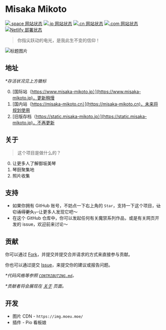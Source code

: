 # Misaka Mikoto

[![.space 网站状态](https://img.shields.io/website?down_color=f38ba8&label=misaka-fans.space&up_color=a6e3a1&url=https%3A%2F%2Fmisaka-fans.space)](https://misaka-fans.space)
[![.jp 网站状态](https://img.shields.io/website?down_color=f38ba8&label=misaka-mikoto.jp&up_color=a6e3a1&url=https%3A%2F%2Fmisaka-mikoto.jp)](https://misaka-mikoto.jp)
[![.cn 网站状态](https://img.shields.io/website?down_color=f38ba8&label=misaka-mikoto.cn&up_color=a6e3a1&url=https%3A%2F%2Fwww.misaka-mikoto.cn)](https://www.misaka-mikoto.cn)
[![.com 网站状态](https://img.shields.io/website?down_color=f38ba8&label=misaka-mikoto.com&up_color=a6e3a1&url=https%3A%2F%2Fmisaka-mikoto.com)](https://misaka-mikoto.com)
[![Netlify 部署状态](https://api.netlify.com/api/v1/badges/acb9cf1b-e17f-4990-bc06-3a7e21edb16b/deploy-status)](https://app.netlify.com/sites/misaka-right-now/deploys)

> 你指尖跃动的电光，是我此生不变的信仰！

![标题图片](https://github.com/shbwb/misaka/blob/main/pic/0EE7D24A-F64D-4818-AEE8-E5C83A5696B3.jpeg)

## 地址

_\*存活状况见上方徽标_

0. [国际站（https://www.misaka-mikoto.jp）](https://www.misaka-mikoto.jp)，更新稍慢
1. [国内站（https://misaka-mikoto.cn）](https://misaka-mikoto.cn)，未来将规划使用
2. [旧版存档（https://static.misaka-mikoto.jp）](https://static.misaka-mikoto.jp)，不再更新

## 关于

> 这个项目是做什么的？

0. 让更多人了解御坂美琴
1. 琴厨聚集地
2. 照片收集

## 支持

- 如果你拥有 GitHub 账号，不妨点一下右上角的 `Star`，支持一下这个项目，<del>让它活得更久，</del>让更多人发现它吧～
- 在这个 GitHub 仓库中，你可以发起任何有关魔禁系列作品，或是有关网页开发的 issue，欢迎前来讨论～

## 贡献

你可以通过 [Fork](https://github.com/Misaka-IoT/misaka-vue/fork)，并提交并提交合并请求的方式来直接参与贡献。

你也可以通过提交 [Issue](https://github.com/Misaka-IoT/misaka-vue/issues)，来提交你的建议或报告问题。

_\*代码风格等参照 [`CONTRIBUTING.md`](./CONTRIBUTING.md)。_

_\*贡献者将会展现在 [关于](https://misaka-mikoto.jp/about) 页面。_

## 开发

- 图片 CDN - `https://img.moeu.moe/`
- 插件 - Pio 看板娘
